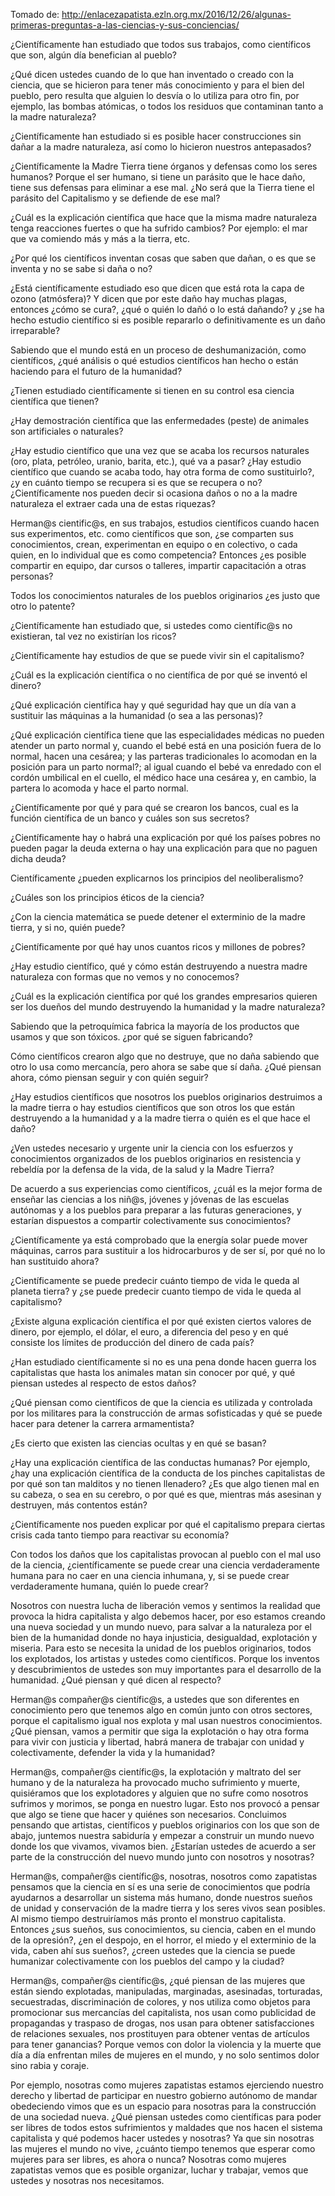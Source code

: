 Tomado de:
http://enlacezapatista.ezln.org.mx/2016/12/26/algunas-primeras-preguntas-a-las-ciencias-y-sus-conciencias/


¿Científicamente han estudiado que todos sus trabajos, como científicos
que son, algún día benefician al pueblo?

¿Qué dicen ustedes cuando de lo que han inventado o creado con la
ciencia, que se hicieron para tener más conocimiento y para el bien
del pueblo, pero resulta que alguien lo desvía o lo utiliza para otro
fin, por ejemplo, las bombas atómicas, o todos los residuos que
contaminan tanto a la madre naturaleza?

¿Científicamente han estudiado si es posible hacer construcciones sin
dañar a la madre naturaleza, así como lo hicieron nuestros
antepasados?

¿Científicamente la Madre Tierra tiene órganos y defensas como los
seres humanos? Porque el ser humano, si tiene un parásito que le hace
daño, tiene sus defensas para eliminar a ese mal. ¿No será que la
Tierra tiene el parásito del Capitalismo y se defiende de ese mal?

¿Cuál es la explicación científica que hace que la misma madre
naturaleza tenga reacciones fuertes o que ha sufrido cambios? Por
ejemplo: el mar que va comiendo más y más a la tierra, etc.

¿Por qué los científicos inventan cosas que saben que dañan, o es que
se inventa y no se sabe si daña o no?

¿Está científicamente estudiado eso que dicen que está rota la capa de
ozono (atmósfera)? Y dicen que por este daño hay muchas plagas,
entonces ¿cómo se cura?, ¿qué o quién lo dañó o lo está dañando? y ¿se
ha hecho estudio científico si es posible repararlo o definitivamente
es un daño irreparable?

Sabiendo que el mundo está en un proceso de deshumanización, como
científicos, ¿qué análisis o qué estudios científicos han hecho o
están haciendo para el futuro de la humanidad?

¿Tienen estudiado científicamente si tienen en su control esa ciencia
científica que tienen?

¿Hay demostración científica que las enfermedades (peste) de animales
son artificiales o naturales?

¿Hay estudio científico que una vez que se acaba los recursos
naturales (oro, plata, petróleo, uranio, barita, etc.), qué va a
pasar? ¿Hay estudio científico que cuando se acaba todo, hay otra
forma de como sustituirlo?, ¿y en cuánto tiempo se recupera si es que
se recupera o no? ¿Científicamente nos pueden decir si ocasiona daños
o no a la madre naturaleza el extraer cada una de estas riquezas?

Herman@s cientific@s, en sus trabajos, estudios científicos cuando
hacen sus experimentos, etc. como científicos que son, ¿se comparten
sus conocimientos, crean, experimentan en equipo o en colectivo, o
cada quien, en lo individual que es como competencia? Entonces ¿es
posible compartir en equipo, dar cursos o talleres, impartir
capacitación a otras personas?

Todos los conocimientos naturales de los pueblos originarios ¿es justo
que otro lo patente?

¿Científicamente han estudiado que, si ustedes como científic@s no
existieran, tal vez no existirían los ricos?

¿Científicamente hay estudios de que se puede vivir sin el
capitalismo?

¿Cuál es la explicación científica o no científica de por qué se
inventó el dinero?

¿Qué explicación científica hay y qué seguridad hay que un día van a
sustituir las máquinas a la humanidad (o sea a las personas)?

¿Qué explicación científica tiene que las especialidades médicas no
pueden atender un parto normal y, cuando el bebé está en una posición
fuera de lo normal, hacen una cesárea; y las parteras tradicionales lo
acomodan en la posición para un parto normal?; al igual cuando el bebé
va enredado con el cordón umbilical en el cuello, el médico hace una
cesárea y, en cambio, la partera lo acomoda y hace el parto normal.

¿Científicamente por qué y para qué se crearon los bancos, cual es la
función científica de un banco y cuáles son sus secretos?

¿Científicamente hay o habrá una explicación por qué los países pobres
no pueden pagar la deuda externa o hay una explicación para que no
paguen dicha deuda?

Científicamente ¿pueden explicarnos los principios del neoliberalismo?

¿Cuáles son los principios éticos de la ciencia?

¿Con la ciencia matemática se puede detener el exterminio de la madre
tierra, y si no, quién puede?

¿Científicamente por qué hay unos cuantos ricos y millones de pobres?

¿Hay estudio científico, qué y cómo están destruyendo a nuestra madre
naturaleza con formas que no vemos y no conocemos?

¿Cuál es la explicación científica por qué los grandes empresarios
quieren ser los dueños del mundo destruyendo la humanidad y la madre
naturaleza?

Sabiendo que la petroquímica fabrica la mayoría de los productos que
usamos y que son tóxicos. ¿por qué se siguen fabricando?

Cómo científicos crearon algo que no destruye, que no daña sabiendo
que otro lo usa como mercancía, pero ahora se sabe que sí daña. ¿Qué
piensan ahora, cómo piensan seguir y con quién seguir?

¿Hay estudios científicos que nosotros los pueblos originarios
destruimos a la madre tierra o hay estudios científicos que son otros
los que están destruyendo a la humanidad y a la madre tierra o quién
es el que hace el daño?

¿Ven ustedes necesario y urgente unir la ciencia con los esfuerzos y
conocimientos organizados de los pueblos originarios en resistencia y
rebeldía por la defensa de la vida, de la salud y la Madre Tierra?

De acuerdo a sus experiencias como científicos, ¿cuál es la mejor
forma de enseñar las ciencias a los niñ@s, jóvenes y jóvenas de las
escuelas autónomas y a los pueblos para preparar a las futuras
generaciones, y estarían dispuestos a compartir colectivamente sus
conocimientos?

¿Científicamente ya está comprobado que la energía solar puede mover
máquinas, carros para sustituir a los hidrocarburos y de ser sí, por
qué no lo han sustituido ahora?

¿Científicamente se puede predecir cuánto tiempo de vida le queda al
planeta tierra? y ¿se puede predecir cuanto tiempo de vida le queda al
capitalismo?

¿Existe alguna explicación científica el por qué existen ciertos
valores de dinero, por ejemplo, el dólar, el euro, a diferencia del
peso y en qué consiste los límites de producción del dinero de cada
país?

¿Han estudiado científicamente si no es una pena donde hacen guerra
los capitalistas que hasta los animales matan sin conocer por qué, y
qué piensan ustedes al respecto de estos daños?

¿Qué piensan como científicos de que la ciencia es utilizada y
controlada por los militares para la construcción de armas
sofisticadas y qué se puede hacer para detener la carrera
armamentista?

¿Es cierto que existen las ciencias ocultas y en qué se basan?

¿Hay una explicación científica de las conductas humanas? Por ejemplo,
¿hay una explicación científica de la conducta de los pinches
capitalistas de por qué son tan malditos y no tienen llenadero? ¿Es
que algo tienen mal en su cabeza, o sea en su cerebro, o por qué es
que, mientras más asesinan y destruyen, más contentos están?

¿Científicamente nos pueden explicar por qué el capitalismo prepara
ciertas crisis cada tanto tiempo para reactivar su economía?

Con todos los daños que los capitalistas provocan al pueblo con el mal
uso de la ciencia, ¿científicamente se puede crear una ciencia
verdaderamente humana para no caer en una ciencia inhumana, y, si se
puede crear verdaderamente humana, quién lo puede crear?

Nosotros con nuestra lucha de liberación vemos y sentimos la realidad
que provoca la hidra capitalista y algo debemos hacer, por eso estamos
creando una nueva sociedad y un mundo nuevo, para salvar a la
naturaleza por el bien de la humanidad donde no haya injusticia,
desigualdad, explotación y miseria. Para esto se necesita la unidad de
los pueblos originarios, todos los explotados, los artistas y ustedes
como científicos. Porque los inventos y descubrimientos de ustedes son
muy importantes para el desarrollo de la humanidad. ¿Qué piensan y qué
dicen al respecto?

Herman@s compañer@s científic@s, a ustedes que son diferentes en
conocimiento pero que tenemos algo en común junto con otros sectores,
porque el capitalismo igual nos explota y mal usan nuestros
conocimientos. ¿Qué piensan, vamos a permitir que siga la explotación
o hay otra forma para vivir con justicia y libertad, habrá manera de
trabajar con unidad y colectivamente, defender la vida y la humanidad?

Herman@s, compañer@s científic@s, la explotación y maltrato del ser
humano y de la naturaleza ha provocado mucho sufrimiento y muerte,
quisiéramos que los explotadores y alguien que no sufre como nosotros
sufrimos y morimos, se ponga en nuestro lugar. Esto nos provocó a
pensar que algo se tiene que hacer y quiénes son necesarios.
Concluimos pensando que artistas, científicos y pueblos originarios
con los que son de abajo, juntemos nuestra sabiduría y empezar a
construir un mundo nuevo donde los que vivamos, vivamos bien.
¿Estarían ustedes de acuerdo a ser parte de la construcción del nuevo
mundo junto con nosotros y nosotras?

Herman@s, compañer@s científic@s, nosotras, nosotros como zapatistas
pensamos que la ciencia en sí es una serie de conocimientos que podría
ayudarnos a desarrollar un sistema más humano, donde nuestros sueños
de unidad y conservación de la madre tierra y los seres vivos sean
posibles. Al mismo tiempo destruiríamos más pronto el monstruo
capitalista. Entonces ¿sus sueños, sus conocimientos, su ciencia,
caben en el mundo de la opresión?, ¿en el despojo, en el horror, el
miedo y el exterminio de la vida, caben ahí sus sueños?, ¿creen
ustedes que la ciencia se puede humanizar colectivamente con los
pueblos del campo y la ciudad?

Herman@s, compañer@s científic@s, ¿qué piensan de las mujeres que
están siendo explotadas, manipuladas, marginadas, asesinadas,
torturadas, secuestradas, discriminación de colores, y nos utiliza
como objetos para promocionar sus mercancías del capitalista, nos usan
como publicidad de propagandas y traspaso de drogas, nos usan para
obtener satisfacciones de relaciones sexuales, nos prostituyen para
obtener ventas de artículos para tener ganancias? Porque vemos con
dolor la violencia y la muerte que día a día enfrentan miles de
mujeres en el mundo, y no solo sentimos dolor sino rabia y coraje.

Por ejemplo, nosotras como mujeres zapatistas estamos ejerciendo
nuestro derecho y libertad de participar en nuestro gobierno autónomo
de mandar obedeciendo vimos que es un espacio para nosotras para la
construcción de una sociedad nueva. ¿Qué piensan ustedes como
científicas para poder ser libres de todos estos sufrimientos y
maldades que nos hacen el sistema capitalista y qué podemos hacer
ustedes y nosotras? Ya que sin nosotras las mujeres el mundo no vive,
¿cuánto tiempo tenemos que esperar como mujeres para ser libres, es
ahora o nunca? Nosotras como mujeres zapatistas vemos que es posible
organizar, luchar y trabajar, vemos que ustedes y nosotras nos
necesitamos.
